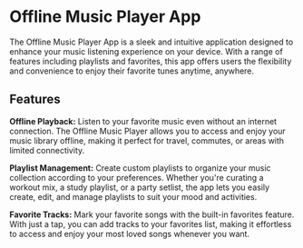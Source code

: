 <h1>Offline Music Player App</h1>
The Offline Music Player App is a sleek and intuitive application designed to enhance your music listening experience on your device. With a range of features including playlists and favorites, this app offers users the flexibility and convenience to enjoy their favorite tunes anytime, anywhere.
<h2>Features</h2>

**Offline Playback:** Listen to your favorite music even without an internet connection. The Offline Music Player allows you to access and enjoy your music library offline, making it perfect for travel, commutes, or areas with limited connectivity.<br>

**Playlist Management:** Create custom playlists to organize your music collection according to your preferences. Whether you're curating a workout mix, a study playlist, or a party setlist, the app lets you easily create, edit, and manage playlists to suit your mood and activities.<br>

**Favorite Tracks:** Mark your favorite songs with the built-in favorites feature. With just a tap, you can add tracks to your favorites list, making it effortless to access and enjoy your most loved songs whenever you want.
